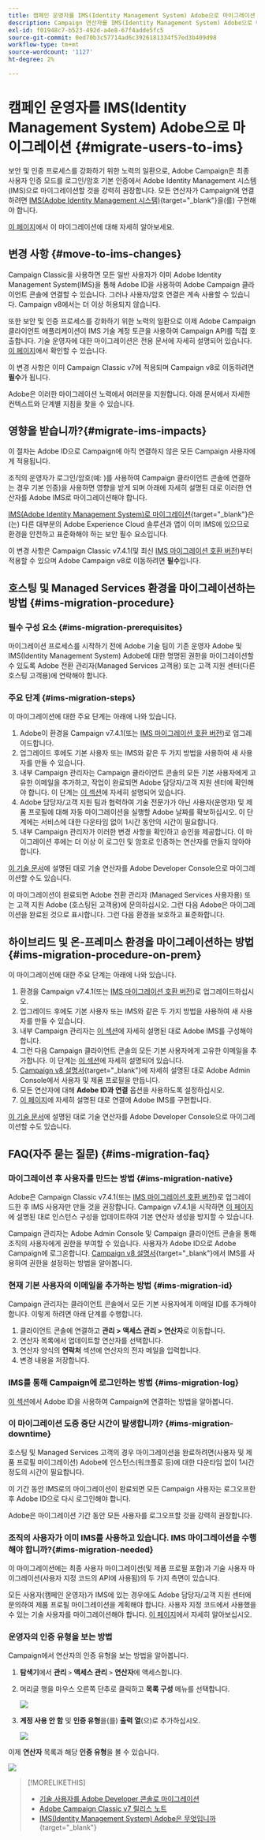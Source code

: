 ```yaml
---
title: 캠페인 운영자를 IMS(Identity Management System) Adobe으로 마이그레이션
description: Campaign 연산자를 IMS(Identity Management System) Adobe으로 마이그레이션하는 방법에 대해 알아봅니다.
exl-id: f01948c7-b523-492d-a4e8-67f4adde5fc5
source-git-commit: 0ed70b3c57714ad6c3926181334f57ed3b409d98
workflow-type: tm+mt
source-wordcount: '1127'
ht-degree: 2%

---
```


# 캠페인 운영자를 IMS(Identity Management System) Adobe으로 마이그레이션 {#migrate-users-to-ims}

보안 및 인증 프로세스를 강화하기 위한 노력의 일환으로, Adobe Campaign은 최종 사용자 인증 모드를 로그인/암호 기본 인증에서 Adobe Identity Management 시스템(IMS)으로 마이그레이션할 것을 강력히 권장합니다. 모든 연산자가 Campaign에 연결하려면 [IMS(Adobe Identity Management 시스템)](https://helpx.adobe.com/kr/enterprise/using/identity.html){target="_blank"}을(를) 구현해야 합니다.

[이 페이지](ac-ims.md)에서 이 마이그레이션에 대해 자세히 알아보세요.

## 변경 사항 {#move-to-ims-changes}

Campaign Classic을 사용하면 모든 일반 사용자가 이미 Adobe Identity Management System(IMS)을 통해 Adobe ID을 사용하여 Adobe Campaign 클라이언트 콘솔에 연결할 수 있습니다. 그러나 사용자/암호 연결은 계속 사용할 수 있습니다. Campaign v8에서는 더 이상 허용되지 않습니다.

또한 보안 및 인증 프로세스를 강화하기 위한 노력의 일환으로 이제 Adobe Campaign 클라이언트 애플리케이션이 IMS 기술 계정 토큰을 사용하여 Campaign API를 직접 호출합니다. 기술 운영자에 대한 마이그레이션은 전용 문서에 자세히 설명되어 있습니다. [이 페이지](ims-migration.md)에서 확인할 수 있습니다.

이 변경 사항은 이미 Campaign Classic v7에 적용되며 Campaign v8로 이동하려면 **필수**&#x200B;가 됩니다.

Adobe은 이러한 마이그레이션 노력에서 여러분을 지원합니다. 아래 문서에서 자세한 컨텍스트와 단계별 지침을 찾을 수 있습니다.

## 영향을 받습니까?{#migrate-ims-impacts}

이 절차는 Adobe ID으로 Campaign에 아직 연결하지 않은 모든 Campaign 사용자에게 적용됩니다.

조직의 운영자가 로그인/암호(예: )를 사용하여 Campaign 클라이언트 콘솔에 연결하는 경우 기본 인증)을 사용하면 영향을 받게 되며 아래에 자세히 설명된 대로 이러한 연산자를 Adobe IMS로 마이그레이션해야 합니다.

[IMS(Adobe Identity Management System)로 마이그레이션](https://helpx.adobe.com/kr/enterprise/using/identity.html){target="_blank"}은(는) 다른 대부분의 Adobe Experience Cloud 솔루션과 앱이 이미 IMS에 있으므로 환경을 안전하고 표준화해야 하는 보안 필수 요소입니다.

이 변경 사항은 Campaign Classic v7.4.1(및 최신 [IMS 마이그레이션 호환 버전](ac-ims.md#ims-versions))부터 적용할 수 있으며 Adobe Campaign v8로 이동하려면 **필수**&#x200B;입니다.


## 호스팅 및 Managed Services 환경을 마이그레이션하는 방법 {#ims-migration-procedure}

### 필수 구성 요소 {#ims-migration-prerequisites}

마이그레이션 프로세스를 시작하기 전에 Adobe 기술 팀이 기존 운영자 Adobe 및 IMS(Identity Management System) Adobe에 대한 명명된 권한을 마이그레이션할 수 있도록 Adobe 전환 관리자(Managed Services 고객용) 또는 고객 지원 센터(다른 호스팅 고객용)에 연락해야 합니다.

### 주요 단계 {#ims-migration-steps}

이 마이그레이션에 대한 주요 단계는 아래에 나와 있습니다.

1. Adobe이 환경을 Campaign v7.4.1(또는 [IMS 마이그레이션 호환 버전](ac-ims.md#ims-versions))로 업그레이드합니다.
1. 업그레이드 후에도 기본 사용자 또는 IMS와 같은 두 가지 방법을 사용하여 새 사용자를 만들 수 있습니다.
1. 내부 Campaign 관리자는 Campaign 클라이언트 콘솔의 모든 기본 사용자에게 고유한 이메일을 추가하고, 작업이 완료되면 Adobe 담당자/고객 지원 센터에 확인해야 합니다.  이 단계는 [이 섹션](#ims-migration-id)에 자세히 설명되어 있습니다.
1. Adobe 담당자/고객 지원 팀과 협력하여 기술 전문가가 아닌 사용자(운영자) 및 제품 프로필에 대해 자동 마이그레이션을 실행할 Adobe 날짜를 확보하십시오. 이 단계에는 서비스에 대한 다운타임 없이 1시간 동안의 시간이 필요합니다.
1. 내부 Campaign 관리자가 이러한 변경 사항을 확인하고 승인을 제공합니다. 이 마이그레이션 후에는 더 이상 이 로그인 및 암호로 인증하는 연산자를 만들지 않아야 합니다.

[이 기술 문서](ims-migration.md)에 설명된 대로 기술 연산자를 Adobe Developer Console으로 마이그레이션할 수도 있습니다.

이 마이그레이션이 완료되면 Adobe 전환 관리자 (Managed Services 사용자용) 또는 고객 지원 Adobe (호스팅된 고객용)에 문의하십시오. 그런 다음 Adobe은 마이그레이션을 완료된 것으로 표시합니다. 그런 다음 환경을 보호하고 표준화합니다.


## 하이브리드 및 온-프레미스 환경을 마이그레이션하는 방법 {#ims-migration-procedure-on-prem}

이 마이그레이션에 대한 주요 단계는 아래에 나와 있습니다.

1. 환경을 Campaign v7.4.1(또는 [IMS 마이그레이션 호환 버전](#ims-versions))로 업그레이드하십시오.
1. 업그레이드 후에도 기본 사용자 또는 IMS와 같은 두 가지 방법을 사용하여 새 사용자를 만들 수 있습니다.
1. 내부 Campaign 관리자는 [이 섹션](../../integrations/using/configuring-ims.md)에 자세히 설명된 대로 Adobe IMS를 구성해야 합니다.
1. 그런 다음 Campaign 클라이언트 콘솔의 모든 기본 사용자에게 고유한 이메일을 추가합니다. 이 단계는 [이 섹션](#ims-migration-id)에 자세히 설명되어 있습니다.
1. [Campaign v8 설명서](https://experienceleague.adobe.com/docs/campaign/campaign-v8/admin/permissions/manage-permissions.html?lang=ko){target="_blank"}에 자세히 설명된 대로 Adobe Admin Console에서 사용자 및 제품 프로필을 만듭니다.
1. 모든 연산자에 대해 **Adobe ID과 연결** 옵션을 사용하도록 설정하십시오.
1. [이 페이지](../../integrations/using/implementing-ims.md)에 자세히 설명된 대로 연결에 Adobe IMS를 구현합니다.

[이 기술 문서](ims-migration.md)에 설명된 대로 기술 연산자를 Adobe Developer Console으로 마이그레이션할 수도 있습니다.


## FAQ(자주 묻는 질문) {#ims-migration-faq}

### 마이그레이션 후 사용자를 만드는 방법 {#ims-migration-native}

Adobe은 Campaign Classic v7.4.1(또는 [IMS 마이그레이션 호환 버전](#ims-versions))로 업그레이드한 후 IMS 사용자만 만들 것을 권장합니다.
Campaign v7.4.1을 시작하면 [이 페이지](impact-ims-migration.md)에 설명된 대로 인스턴스 구성을 업데이트하여 기본 연산자 생성을 방지할 수 있습니다.

Campaign 관리자는 Adobe Admin Console 및 Campaign 클라이언트 콘솔을 통해 조직의 사용자에게 권한을 부여할 수 있습니다. 사용자가 Adobe ID으로 Adobe Campaign에 로그온합니다. [Campaign v8 설명서](https://experienceleague.adobe.com/docs/campaign/campaign-v8/admin/permissions/gs-permissions.html?lang=ko){target="_blank"}에서 IMS를 사용하여 권한을 설정하는 방법을 알아봅니다.

### 현재 기본 사용자의 이메일을 추가하는 방법 {#ims-migration-id}

Campaign 관리자는 클라이언트 콘솔에서 모든 기본 사용자에게 이메일 ID를 추가해야 합니다. 이렇게 하려면 아래 단계를 수행합니다.

1. 클라이언트 콘솔에 연결하고 **관리 > 액세스 관리 > 연산자**&#x200B;로 이동합니다.
1. 연산자 목록에서 업데이트할 연산자를 선택합니다.
1. 연산자 양식의 **연락처** 섹션에 연산자의 전자 메일을 입력합니다.
1. 변경 내용을 저장합니다.

<!--You can also import a CSV file to update all your operator profiles with their email.-->


### IMS를 통해 Campaign에 로그인하는 방법 {#ims-migration-log}

[이 섹션](../../integrations/using/implementing-ims.md)에서 Adobe ID을 사용하여 Campaign에 연결하는 방법을 알아봅니다.

### 이 마이그레이션 도중 중단 시간이 발생합니까? {#ims-migration-downtime}

호스팅 및 Managed Services 고객의 경우 마이그레이션을 완료하려면(사용자 및 제품 프로필 마이그레이션) Adobe에 인스턴스(워크플로 등)에 대한 다운타임 없이 1시간 정도의 시간이 필요합니다.

이 기간 동안 IMS로의 마이그레이션이 완료되면 모든 Campaign 사용자는 로그오프한 후 Adobe ID으로 다시 로그인해야 합니다.

Adobe은 마이그레이션 기간 동안 모든 사용자를 로그오프할 것을 강력히 권장합니다.

### 조직의 사용자가 이미 IMS를 사용하고 있습니다. IMS 마이그레이션을 수행해야 합니까?{#ims-migration-needed}

이 마이그레이션에는 최종 사용자 마이그레이션(및 제품 프로필 포함)과 기술 사용자 마이그레이션(사용자 지정 코드의 API에 사용됨)의 두 가지 측면이 있습니다.

모든 사용자(캠페인 운영자)가 IMS에 있는 경우에도 Adobe 담당자/고객 지원 센터에 문의하여 제품 프로필 마이그레이션을 계획해야 합니다. 사용자 지정 코드에서 사용했을 수 있는 기술 사용자를 마이그레이션해야 합니다. [이 페이지](ims-migration.md)에서 자세히 알아보십시오.

### 운영자의 인증 유형을 보는 방법

Campaign에서 연산자의 인증 유형을 보는 방법을 알아봅니다.

1. **탐색기**&#x200B;에서 **관리** `>` **액세스 관리** `>` **연산자**&#x200B;에 액세스합니다.

1. 머리글 행을 마우스 오른쪽 단추로 클릭하고 **목록 구성** 메뉴를 선택합니다.

   ![](assets/ims_2.png)

1. **계정 사용 안 함** 및 **인증 유형**&#x200B;을(를) **출력 열**(으)로 추가하십시오.

   ![](assets/ims_1.png)

이제 **연산자** 목록과 해당 **인증 유형**&#x200B;을 볼 수 있습니다.

![](assets/ims_3.png)


>[!MORELIKETHIS]
>
>* [기술 사용자를 Adobe Developer 콘솔로 마이그레이션](ims-migration.md)
>* [Adobe Campaign Classic v7 릴리스 노트](../../rn/using/latest-release.md)
>* [IMS(Identity Management System) Adobe은 무엇입니까](https://helpx.adobe.com/kr/enterprise/using/identity.html){target="_blank"}
